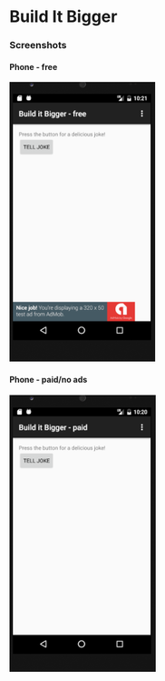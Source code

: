 # Build It Bigger

### Screenshots
#### Phone - free
![Phone free screen](docs/free_flavor.png)

#### Phone - paid/no ads
![Phone paid screen](docs/paid_flavor.png)
